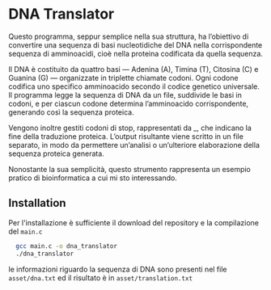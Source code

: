 
# DNA Translator

Questo programma, seppur semplice nella sua struttura, ha l’obiettivo di convertire una sequenza di basi nucleotidiche del DNA nella corrispondente sequenza di amminoacidi, cioè nella proteina codificata da quella sequenza.

Il DNA è costituito da quattro basi — Adenina (A), Timina (T), Citosina (C) e Guanina (G) — organizzate in triplette chiamate codoni. Ogni codone codifica uno specifico amminoacido secondo il codice genetico universale. Il programma legge la sequenza di DNA da un file, suddivide le basi in codoni, e per ciascun codone determina l’amminoacido corrispondente, generando così la sequenza proteica.

Vengono inoltre gestiti codoni di stop, rappresentati da _, che indicano la fine della traduzione proteica. L’output risultante viene scritto in un file separato, in modo da permettere un’analisi o un’ulteriore elaborazione della sequenza proteica generata.

Nonostante la sua semplicità, questo strumento rappresenta un esempio pratico di bioinformatica a cui mi sto interessando.





## Installation

Per l'installazione è sufficiente il download del repository e la compilazione del ```main.c```
```bash
  gcc main.c -o dna_translator
  ./dna_translator
```

le informazioni riguardo la sequenza di DNA sono presenti nel file ```asset/dna.txt``` ed il risultato è in ```asset/translation.txt```
    

